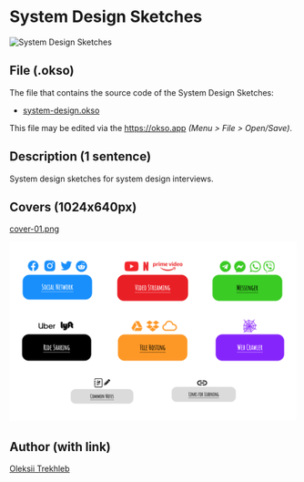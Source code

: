 # System Design Sketches

![System Design Sketches](../../../assets/demo/demo-30-system-design-sketches.gif)

## File (.okso)

The file that contains the source code of the System Design Sketches: 

- [system-design.okso](./system-design.okso)

This file may be edited via the https://okso.app _(Menu > File > Open/Save)_. 

## Description (1 sentence)

System design sketches for system design interviews.

## Covers (1024x640px)

[cover-01.png](./cover-01.png)

![System Design Sketches](./cover-01.png)

## Author (with link)

[Oleksii Trekhleb](https://twitter.com/Trekhleb)
